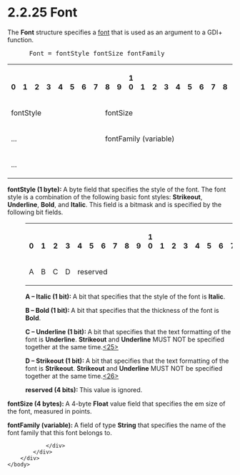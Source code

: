 <html dir="LTR" xmlns:mshelp="http://msdn.microsoft.com/mshelp" xmlns:ddue="http://ddue.schemas.microsoft.com/authoring/2003/5" xmlns:xlink="http://www.w3.org/1999/xlink" xmlns:tool="http://www.microsoft.com/tooltip">
    <head>
        <meta http-equiv="Content-Type" content="text/html; CHARSET=utf-8"></meta>
        <meta name="save" content="history"></meta>
        <title>2.2.25 Font</title>
        <xml>
            <mshelp:toctitle title="2.2.25 Font"></mshelp:toctitle>
            <mshelp:rltitle title="[MS-RGDI]: Font"></mshelp:rltitle>
            <mshelp:keyword index="A" term="ebbd0c06-4c68-4335-897e-577737d21387"></mshelp:keyword>
            <mshelp:attr name="DCSext.ContentType" value="open specification"></mshelp:attr>
            <mshelp:attr name="AssetID" value="ebbd0c06-4c68-4335-897e-577737d21387"></mshelp:attr>
            <mshelp:attr name="TopicType" value="kbRef"></mshelp:attr>
            <mshelp:attr name="DCSext.Title" value="[MS-RGDI]: Font" />
        </xml>
    </head>
    <body>
        <div id="header">
            <h1 class="heading">2.2.25 Font</h1>
        </div>
        <div id="mainSection">
            <div id="mainBody">
                <div id="allHistory" class="saveHistory"></div>
                <div id="sectionSection0" class="section" name="collapseableSection">
                    

<p>The <b>Font</b> structure specifies a <a href="557e6223-9107-4be3-9f7c-b83beb5d16fc.html#gt_f8aa3f46-99d1-49bb-858f-b4bfa546c1c2">font</a> that is used as an
argument to a GDI+ function.</p>

<dl>
<dd>
<div><pre> Font = fontStyle fontSize fontFamily
</pre></div>
</dd></dl>

<table>
 <tr>
  <th><p><br>0</p></th>
  <th><p><br>1</p></th>
  <th><p><br>2</p></th>
  <th><p><br>3</p></th>
  <th><p><br>4</p></th>
  <th><p><br>5</p></th>
  <th><p><br>6</p></th>
  <th><p><br>7</p></th>
  <th><p><br>8</p></th>
  <th><p><br>9</p></th>
  <th><p>1<br>0</p></th>
  <th><p><br>1</p></th>
  <th><p><br>2</p></th>
  <th><p><br>3</p></th>
  <th><p><br>4</p></th>
  <th><p><br>5</p></th>
  <th><p><br>6</p></th>
  <th><p><br>7</p></th>
  <th><p><br>8</p></th>
  <th><p><br>9</p></th>
  <th><p>2<br>0</p></th>
  <th><p><br>1</p></th>
  <th><p><br>2</p></th>
  <th><p><br>3</p></th>
  <th><p><br>4</p></th>
  <th><p><br>5</p></th>
  <th><p><br>6</p></th>
  <th><p><br>7</p></th>
  <th><p><br>8</p></th>
  <th><p><br>9</p></th>
  <th><p>3<br>0</p></th>
  <th><p><br>1</p></th>
 </tr>
 <tr>
  <td colspan="8">
  <p>fontStyle</p>
  </td>
  <td colspan="24">
  <p>fontSize</p>
  </td>
 </tr>
 <tr>
  <td colspan="8">
  <p>...</p>
  </td>
  <td colspan="24">
  <p>fontFamily (variable)</p>
  </td>
 </tr>
 <tr>
  <td colspan="32">
  <p>...</p>
  </td>
 </tr>
</table>

<p><b>fontStyle (1 byte): </b>A byte field that
specifies the style of the font. The font style is a combination of the
following basic font styles: <b>Strikeout</b>, <b>Underline</b>, <b>Bold</b>,
and <b>Italic</b>. This field is a bitmask and is specified by the following
bit fields. </p>

<dl>
<dd>
<table>
 <tr>
  <th><p><br>0</p></th>
  <th><p><br>1</p></th>
  <th><p><br>2</p></th>
  <th><p><br>3</p></th>
  <th><p><br>4</p></th>
  <th><p><br>5</p></th>
  <th><p><br>6</p></th>
  <th><p><br>7</p></th>
  <th><p><br>8</p></th>
  <th><p><br>9</p></th>
  <th><p>1<br>0</p></th>
  <th><p><br>1</p></th>
  <th><p><br>2</p></th>
  <th><p><br>3</p></th>
  <th><p><br>4</p></th>
  <th><p><br>5</p></th>
  <th><p><br>6</p></th>
  <th><p><br>7</p></th>
  <th><p><br>8</p></th>
  <th><p><br>9</p></th>
  <th><p>2<br>0</p></th>
  <th><p><br>1</p></th>
  <th><p><br>2</p></th>
  <th><p><br>3</p></th>
  <th><p><br>4</p></th>
  <th><p><br>5</p></th>
  <th><p><br>6</p></th>
  <th><p><br>7</p></th>
  <th><p><br>8</p></th>
  <th><p><br>9</p></th>
  <th><p>3<br>0</p></th>
  <th><p><br>1</p></th>
 </tr>
 <tr>
  <td>
  <p>A</p>
  </td>
  <td>
  <p>B</p>
  </td>
  <td>
  <p>C</p>
  </td>
  <td>
  <p>D</p>
  </td>
  <td colspan="4">
  <p>reserved</p>
  </td>
  
 </tr>
</table>
</dd>
<dd>
<p><b>A – Italic (1 bit): </b>A
bit that specifies that the style of the font is <b>Italic</b>.</p>
</dd>
<dd>
<p><b>B – Bold (1 bit): </b>A
bit that specifies that the thickness of the font is <b>Bold</b>.</p>
</dd>
<dd>
<p><b>C – Underline (1 bit): </b>A
bit that specifies that the text formatting of the font is <b>Underline</b>. <b>Strikeout</b>
and <b>Underline</b> MUST NOT be specified together at the same time.<a id="Appendix_A_Target_25"></a><a href="5f16d945-e8a0-4cc3-9547-1c8f3e568219.html#Appendix_A_25" aria-label="Product behavior note 25">&lt;25&gt;</a></p>
</dd>
<dd>
<p><b>D – Strikeout (1 bit): </b>A
bit that specifies that the text formatting of the font is <b>Strikeout</b>. <b>Strikeout</b>
and <b>Underline</b> MUST NOT be specified together at the same time.<a id="Appendix_A_Target_26"></a><a href="5f16d945-e8a0-4cc3-9547-1c8f3e568219.html#Appendix_A_26" aria-label="Product behavior note 26">&lt;26&gt;</a></p>
</dd>
<dd>
<p><b>reserved (4 bits): </b>This
value is ignored.</p>
</dd></dl>











<p><b>fontSize (4 bytes): </b>A 4-byte <b>Float</b>
value field that specifies the em size of the font, measured in points.</p>

<p><b>fontFamily (variable): </b>A field of type <b>String</b>
that specifies the name of the font family that this font belongs to.</p>


                </div>
            </div>
        </div>
    </body>
</html>